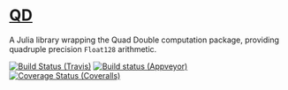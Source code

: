 # [QD](https://github.com/eschnett/QD.jl)

A Julia library wrapping the Quad Double computation package,
providing quadruple precision `Float128` arithmetic.

[![Build Status (Travis)](https://travis-ci.org/eschnett/QD.jl.svg?branch=master)](https://travis-ci.org/eschnett/QD.jl)
[![Build status (Appveyor)](https://ci.appveyor.com/api/projects/status/aancab20uolykwwu/branch/master?svg=true)](https://ci.appveyor.com/project/eschnett/fixedpoint-jl/branch/master)
[![Coverage Status (Coveralls)](https://coveralls.io/repos/github/eschnett/QD.jl/badge.svg?branch=master)](https://coveralls.io/github/eschnett/QD.jl?branch=master)
